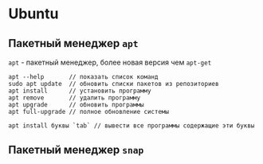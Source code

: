 # Ubuntu

## Пакетный менеджер `apt`

`apt` - пакетный менеджер, более новая версия чем `apt-get`

    apt --help       // показать список команд
    sudo apt update  // обновить списки пакетов из репозиториев
    apt install      // установить программу
    apt remove       // удалить программу
    apt upgrade      // обновить программы
    apt full-upgrade // полное обновление системы

    apt install буквы `tab` // вывести все программы содержащие эти буквы

## Пакетный менеджер `snap`